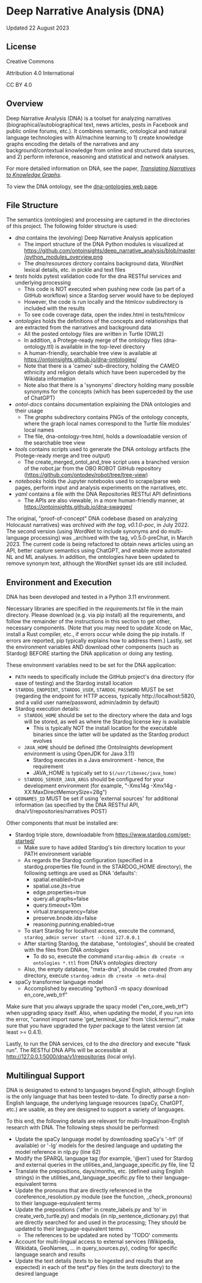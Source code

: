 # Deep Narrative Analysis (DNA)
Updated 22 August 2023

## License
Creative Commons 

Attribution 4.0 International 

CC BY 4.0

## Overview 

Deep Narrative Analysis (DNA) is a toolset for analyzing narratives (biographical/autobiographical text, news articles, posts in Facebook and public online forums, etc.). It combines semantic, ontological and natural language technologies with AI/machine learning to 1) create knowledge graphs encoding the details of the narratives and any background/contextual knowledge from online and structured data sources, and 2) perform inference, reasoning and statistical and network analyses. 

For more detailed information on DNA, see the paper, [_Translating Narratives to Knowledge Graphs_](./Translating%20Narratives%20to%20Knowledge%20Graphs.pdf).

To view the DNA ontology, see the [dna-ontologies web page](https://ontoinsights.github.io/dna-ontologies/).

## File Structure

The semantics (ontologies) and processing are captured in the directories of this project. The following folder structure is used:

* _dna_ contains the (evolving) Deep Narrative Analysis application
  * The import structure of the DNA Python modules is visualized at https://github.com/ontoinsights/deep_narrative_analysis/blob/master/python_modules_overview.png
  * The _dna/resources_ dirctory contains background data, WordNet lexical details, etc. in pickle and text files
* _tests_ holds pytest validation code for the dna RESTful services and underlying processing
  * This code is NOT executed when pushing new code (as part of a GitHub workflow) since a Stardog server would have to be deployed 
  * However, the code is run locally and the htmlcov subdirectory is included with the results
  * To see code coverage data, open the index.html in tests/htmlcov
* _ontologies_ holds the definitions of the concepts and relationships that are extracted from the narratives and background data
  * All the posted ontology files are written in Turtle (OWL2)
  * In addition, a Protege-ready merge of the ontology files (dna-ontology.ttl) is available in the top-level directory
  * A human-friendly, searchable tree view is available at https://ontoinsights.github.io/dna-ontologies/
  * Note that there is a 'cameo' sub-directory, holding the CAMEO ethnicity and religion details which have been superceded by the Wikidata information
  * Note also that there is a 'synonyms' directory holding many possible synonyms for the concepts (which has been superceded by the use of ChatGPT)
* _ontol-docs_ contains documentation explaining the DNA ontologies and their usage
  * The _graphs_ subdirectory contains PNGs of the ontology concepts, where the graph local names correspond to the Turtle file modules' local names
  * The file, dna-ontology-tree.html, holds a downloadable version of the searchable tree view
* _tools_ contains scripts used to generate the DNA ontology artifacts (the Protege-ready merge and tree output)
  * The create_merged_ontol_and_tree script uses a branched version of the robot.jar from the OBO ROBOT GitHub repository (https://github.com/ontodev/robot/tree/tree-view)
* _notebooks_ holds the Jupyter notebooks used to scrape/parse web pages, perform input and analysis experiments on the narratives, etc.
* _yaml_ contains a file with the DNA Repositories RESTful API definintions
  * The APIs are also viewable, in a more human-friendly manner, at https://ontoinsights.github.io/dna-swagger/

The original, "proof-of-concept" DNA codebase (based on analyzing Holocaust narratives) was _archived with the tag, v0.1.0-poc_, in July 2022. The second version (using WordNet to include synonyms and do multi-language processing) was _archived with the tag, v0.5.0-preChat, in March 2023. The current code is being refactored to obtain news articles using an API, better capture semantics using ChatGPT, and enable more automated NL and ML analyses. In addition, the ontologies have been updated to remove synonym text, although the WordNet synset ids are still included.

## Environment and Execution

DNA has been developed and tested in a Python 3.11 environment.

Necessary libraries are specified in the _requirements.txt_ file in the main directory. Please download (e.g. via pip install) all the requirements, and follow the remainder of the instructions in this section to get other, necessary components. (Note that you may need to update Xcode on Mac, install a Rust compiler, etc., if errors occur while doing the pip installs. If errors are reported, pip typically explains how to address them.) Lastly, set the environment variables AND download other components (such as Stardog) BEFORE starting the DNA application or doing any testing.

These environment variables need to be set for the DNA application:

* `PATH` needs to specifically include the GitHub project's dna directory (for ease of testing) and the Stardog install location
* `STARDOG_ENDPOINT`, `STARDOG_USER`, `STARDOG_PASSWORD` MUST be set (regarding the endpoint for HTTP access, typically http://localhost:5820, and a valid user name/password, admin/admin by default)
* Stardog execution details:
  * `STARDOG_HOME` should be set to the directory where the data and logs will be stored, as well as where the Stardog license key is available
    * This is typically NOT the install location for the executable binaries since the latter will be updated as the Stardog product evolves
  * `JAVA_HOME` should be defined (the OntoInsights development environment is using OpenJDK for Java 3.11) 
    * Stardog executes in a Java environment - hence, the requirement
    * JAVA_HOME is typically set to `$(/usr/libexec/java_home)`
  * `STARDOG_SERVER_JAVA_ARGS` should be configured for your development environment (for example, "-Xms14g -Xmx14g -XX:MaxDirectMemorySize=28g")
* `GEONAMES_ID` MUST be set if using 'external sources' for additional information (as specified by the DNA RESTful API, dna/v1/repositories/narratives POST)

Other components that must be installed are:

* Stardog triple store, downloadable from https://www.stardog.com/get-started/
  * Make sure to have added Stardog's bin directory location to your PATH environment variable
  * As regards the Stardog configuration (specified in a stardog.properties file found in the STARDOG_HOME directory), the following settings are used as DNA 'defaults':
    * spatial.enabled=true
    * spatial.use.jts=true
    * edge.properties=true
    * query.all.graphs=false
    * query.timeout=10m
    * virtual.transparency=false
    * preserve.bnode.ids=false
    * reasoning.punning.enabled=true 
  * To start Stardog for localhost access, execute the command, `stardog_admin server start --bind 127.0.0.1`
  * After starting Stardog, the database, "ontologies", should be created with the files from DNA _ontologies_ 
    * To do so, execute the command `stardog-admin db create -n ontologies *.ttl` from DNA's _ontologies_ directory 
  * Also, the empty database, "meta-dna", should be created (from any directory, execute `stardog-admin db create -n meta-dna`)
* spaCy transformer language model 
  * Accomplished by executing "python3 -m spacy download en_core_web_trf"

Make sure that you always upgrade the spacy model ("en_core_web_trf") when upgrading spacy itself. Also, when updating the model, if you run into the error, "cannot import name 'get_terminal_size' from 'click.termui'", make sure that you have upgraded the _typer_ package to the latest version (at least >= 0.4.1). 

Lastly, to run the DNA services, cd to the _dna_ directory and execute "flask run". The RESTful DNA APIs will be accessible at http://127.0.0.1:5000/dna/v1/repositories (local only).

## Multilingual Support

DNA is designated to extend to languages beyond English, although English is the only language that has been tested to-date. To directly parse a non-English language, the underlying language resources (spaCy, ChatGPT, etc.) are usable, as they are designed to support a variety of languages.

To this end, the following details are relevant for multi-lingual/non-English research with DNA. The following steps should be performed:

* Update the spaCy language model by downloading spaCy's '-trf' (if available) or '-lg' models for the desired language and updating the model reference in nlp.py (line 62)
* Modify the SPARQL language tag (for example, '@en') used for Stardog and external queries in the utilities_and_language_specific.py file, line 12
* Translate the prepositions, days/months, etc. (defined using English strings) in the utilities_and_language_specific.py file to their language-equivalent terms
* Update the pronouns that are directly referenced in the coreference_resolution.py module (see the function, _check_pronouns) to their language-equivalent terms
* Update the prepositions ('after' in create_labels.py and 'to' in create_verb_turtle.py) and modals (in nlp_sentence_dictionary.py) that are directly searched for and used in the processing; They should be updated to their language-equivalent terms
  * The references to be updated are noted by 'TODO' comments
* Account for multi-lingual access to external services (Wikipedia, Wikidata, GeoNames, ... in query_sources.py), coding for specific language search and results
* Update the text details (texts to be ingested and results that are expected) in each of the test*.py files (in the _tests_ directory) to the desired language
